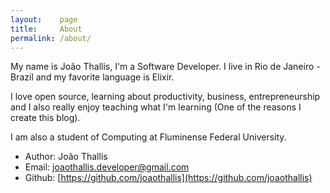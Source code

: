 ```yaml
---
layout:    page
title:     About
permalink: /about/
---
```


My name is João Thallis, I'm a Software Developer. I live in Rio de Janeiro - Brazil and my favorite language is Elixir.

I love open source, learning about productivity, business, entrepreneurship and I also really enjoy teaching what I'm learning (One of the reasons I create this blog).

I am also a student of Computing at Fluminense Federal University.

- Author: João Thallis
- Email:  [joaothallis.developer@gmail.com](mailto:joaothallis.developer@gmail.com)
- Github: [https://github.com/joaothallis](https://github.com/joaothallis)
